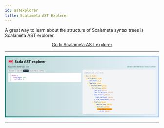 ```yaml
---
id: astexplorer
title: Scalameta AST Explorer
---
```


A great way to learn about the structure of Scalameta syntax trees is
[Scalameta AST explorer](https://github.com/keynmol/scalameta-ast-explorer).

<!--
<style>
a.astexplorer {
    -webkit-appearance: button;
    -moz-appearance: button;
    appearance: button;

    text-decoration: none;
    color: initial;
}
</style> -->
<div style="text-align:center;">
<a href="https://keynmol.github.io/scalameta-ast-explorer/" target="_blank" class="button">
Go to Scalameta AST explorer
</a>
</div>

---

![AST explorer](../assets/keynmol-explorer.png)

---
